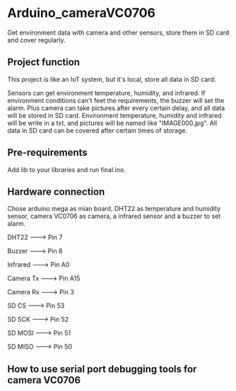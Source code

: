 # Arduino_cameraVC0706
Get environment data with camera and other sensors, store them in SD card and cover regularly.
## Project function
This project is like an IoT system, but it's local, store all data in SD card.

Sensors can get environment temperature, humidity, and infrared. If environment conditions can't feet the requirements, the buzzer will set the alarm. Plus camera can take pictures after every certain delay, and all data will be stored in SD card. Environment temperature, humidity and infrared will be write in a txt, and pictures will be named like "IMAGE000.jpg". All data in SD card can be covered after certain times of storage.
## Pre-requirements
Add lib to your libraries and run final.ino.
## Hardware connection
Chose arduino mega as mian board, DHT22 as temperature and humidity sensor, camera VC0706 as camera, a infrared sensor and a buzzer to set alarm.

DHT22      --->   Pin 7

Buzzer     --->   Pin 8

Infrared   --->   Pin A0

Camera Tx  --->   Pin A15

Camera Rx  --->   Pin 3

SD CS      --->   Pin 53

SD SCK     --->   Pin 52

SD MOSI    --->   Pin 51

SD MISO    --->   Pin 50
## How to use serial port debugging tools for camera VC0706
